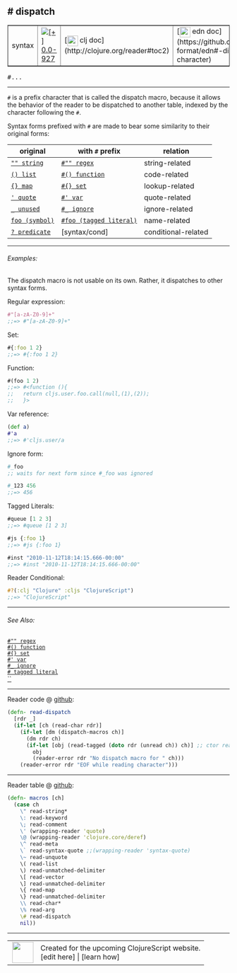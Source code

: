 ## # dispatch



 <table border="1">
<tr>
<td>syntax</td>
<td><a href="https://github.com/cljsinfo/cljs-api-docs/tree/0.0-927"><img valign="middle" alt="[+] 0.0-927" title="Added in 0.0-927" src="https://img.shields.io/badge/+-0.0--927-lightgrey.svg"></a> </td>
<td>
[<img height="24px" valign="middle" src="http://i.imgur.com/1GjPKvB.png"> clj doc](http://clojure.org/reader#toc2)
</td>
<td>
[<img height="24px" valign="middle" src="http://i.imgur.com/I8uNXHv.png"> edn doc](https://github.com/edn-format/edn#-dispatch-character)
</td>
</tr>
</table>

<samp>#...</samp><br>

---


`#` is a prefix character that is called the dispatch macro, because it allows
the behavior of the reader to be dispatched to another table, indexed by the
character following the `#`.

Syntax forms prefixed with `#` are made to bear some similarity to their
original forms:

| original                           | with `#` prefix                                  | relation               |
|------------------------------------|--------------------------------------------------|------------------------|
| [`"" string`](syntax_string.md)                    | [`#"" regex`](syntax_regex.md)                                   | string-related         |
| [`() list`](syntax_list.md)                      | [`#() function`](syntax_function.md)                                | code-related           |
| [`{} map`](syntax_map.md)                       | [`#{} set`](syntax_set.md)                                     | lookup-related         |
| [`' quote`](syntax_quote.md)                     | [`#' var`](syntax_var.md)                                     | quote-related          |
| [`_ unused`](syntax_unused.md)                    | [`#_ ignore`](syntax_ignore.md)                                  | ignore-related         |
| [`foo (symbol)`](syntax_symbol.md)    | [`#foo (tagged literal)`](syntax_tagged-literal.md) | name-related           |
| [`? predicate`](syntax_predicate.md)                 | [syntax/cond]                                    | conditional-related    |

---

###### Examples:

The dispatch macro is not usable on its own.  Rather, it dispatches to other
syntax forms.

Regular expression:

```clj
#"[a-zA-Z0-9]+"
;;=> #"[a-zA-Z0-9]+"
```

Set:

```clj
#{:foo 1 2}
;;=> #{:foo 1 2}
```

Function:

```clj
#(foo 1 2)
;;=> #<function (){
;;   return cljs.user.foo.call(null,(1),(2));
;;   }>
```

Var reference:

```clj
(def a)
#'a
;;=> #'cljs.user/a
```

Ignore form:

```clj
#_foo
;; waits for next form since #_foo was ignored

#_123 456
;;=> 456
```

Tagged Literals:

```clj
#queue [1 2 3]
;;=> #queue [1 2 3]

#js {:foo 1}
;;=> #js {:foo 1}

#inst "2010-11-12T18:14:15.666-00:00"
;;=> #inst "2010-11-12T18:14:15.666-00:00"
```

Reader Conditional:

```clj
#?(:clj "Clojure" :cljs "ClojureScript")
;;=> "ClojureScript"
```

---

###### See Also:

[`#"" regex`](syntax_regex.md)<br>
[`#() function`](syntax_function.md)<br>
[`#{} set`](syntax_set.md)<br>
[`#' var`](syntax_var.md)<br>
[`#_ ignore`](syntax_ignore.md)<br>
[`# tagged literal`](syntax_tagged-literal.md)<br>
[``](syntax_cond.md)<br>

---





Reader code @ [github](https://github.com/clojure/tools.reader/blob/tools.reader-0.8.9/src/main/clojure/clojure/tools/reader.clj#L55-L63):

```clj
(defn- read-dispatch
  [rdr _]
  (if-let [ch (read-char rdr)]
    (if-let [dm (dispatch-macros ch)]
      (dm rdr ch)
      (if-let [obj (read-tagged (doto rdr (unread ch)) ch)] ;; ctor reader is implemented as a taggged literal
        obj
        (reader-error rdr "No dispatch macro for " ch)))
    (reader-error rdr "EOF while reading character")))
```

<!--
Repo - tag - source tree - lines:

 <pre>
tools.reader @ tools.reader-0.8.9
└── src
    └── main
        └── clojure
            └── clojure
                └── tools
                    └── <ins>[reader.clj:55-63](https://github.com/clojure/tools.reader/blob/tools.reader-0.8.9/src/main/clojure/clojure/tools/reader.clj#L55-L63)</ins>
</pre>
-->

---
Reader table @ [github](https://github.com/clojure/tools.reader/blob/tools.reader-0.8.9/src/main/clojure/clojure/tools/reader.clj#L603-L622):

```clj
(defn- macros [ch]
  (case ch
    \" read-string*
    \: read-keyword
    \; read-comment
    \' (wrapping-reader 'quote)
    \@ (wrapping-reader 'clojure.core/deref)
    \^ read-meta
    \` read-syntax-quote ;;(wrapping-reader 'syntax-quote)
    \~ read-unquote
    \( read-list
    \) read-unmatched-delimiter
    \[ read-vector
    \] read-unmatched-delimiter
    \{ read-map
    \} read-unmatched-delimiter
    \\ read-char*
    \% read-arg
    \# read-dispatch
    nil))
```

<!--
Repo - tag - source tree - lines:

 <pre>
tools.reader @ tools.reader-0.8.9
└── src
    └── main
        └── clojure
            └── clojure
                └── tools
                    └── <ins>[reader.clj:603-622](https://github.com/clojure/tools.reader/blob/tools.reader-0.8.9/src/main/clojure/clojure/tools/reader.clj#L603-L622)</ins>
</pre>
-->

---



 <table>
<tr><td>
<img valign="middle" align="right" width="48px" src="http://i.imgur.com/Hi20huC.png">
</td><td>
Created for the upcoming ClojureScript website.<br>
[edit here] | [learn how]
</td></tr></table>

[edit here]:https://github.com/cljsinfo/cljs-api-docs/blob/master/cljsdoc/syntax_dispatch.cljsdoc
[learn how]:https://github.com/cljsinfo/cljs-api-docs/wiki/cljsdoc-files

<!--

This information was too distracting to show to readers, but I'll leave it
commented here since it is helpful to:

- pretty-print the data used to generate this document
- and show how to retrieve that data



The API data for this symbol:

```clj
{:description "`#` is a prefix character that is called the dispatch macro, because it allows\nthe behavior of the reader to be dispatched to another table, indexed by the\ncharacter following the `#`.\n\nSyntax forms prefixed with `#` are made to bear some similarity to their\noriginal forms:\n\n| original                           | with `#` prefix                                  | relation               |\n|------------------------------------|--------------------------------------------------|------------------------|\n| [syntax/string]                    | [syntax/regex]                                   | string-related         |\n| [syntax/list]                      | [syntax/function]                                | code-related           |\n| [syntax/map]                       | [syntax/set]                                     | lookup-related         |\n| [syntax/quote]                     | [syntax/var]                                     | quote-related          |\n| [syntax/unused]                    | [syntax/ignore]                                  | ignore-related         |\n| [`foo (symbol)`](syntax/symbol)    | [`#foo (tagged literal)`](syntax/tagged-literal) | name-related           |\n| [syntax/predicate]                 | [syntax/cond]                                    | conditional-related    |",
 :ns "syntax",
 :name "dispatch",
 :history [["+" "0.0-927"]],
 :type "syntax",
 :related ["syntax/regex"
           "syntax/function"
           "syntax/set"
           "syntax/var"
           "syntax/ignore"
           "syntax/tagged-literal"
           "syntax/cond"],
 :full-name-encode "syntax_dispatch",
 :extra-sources ({:code "(defn- read-dispatch\n  [rdr _]\n  (if-let [ch (read-char rdr)]\n    (if-let [dm (dispatch-macros ch)]\n      (dm rdr ch)\n      (if-let [obj (read-tagged (doto rdr (unread ch)) ch)] ;; ctor reader is implemented as a taggged literal\n        obj\n        (reader-error rdr \"No dispatch macro for \" ch)))\n    (reader-error rdr \"EOF while reading character\")))",
                  :title "Reader code",
                  :repo "tools.reader",
                  :tag "tools.reader-0.8.9",
                  :filename "src/main/clojure/clojure/tools/reader.clj",
                  :lines [55 63]}
                 {:code "(defn- macros [ch]\n  (case ch\n    \\\" read-string*\n    \\: read-keyword\n    \\; read-comment\n    \\' (wrapping-reader 'quote)\n    \\@ (wrapping-reader 'clojure.core/deref)\n    \\^ read-meta\n    \\` read-syntax-quote ;;(wrapping-reader 'syntax-quote)\n    \\~ read-unquote\n    \\( read-list\n    \\) read-unmatched-delimiter\n    \\[ read-vector\n    \\] read-unmatched-delimiter\n    \\{ read-map\n    \\} read-unmatched-delimiter\n    \\\\ read-char*\n    \\% read-arg\n    \\# read-dispatch\n    nil))",
                  :title "Reader table",
                  :repo "tools.reader",
                  :tag "tools.reader-0.8.9",
                  :filename "src/main/clojure/clojure/tools/reader.clj",
                  :lines [603 622]}),
 :usage ["#..."],
 :examples [{:id "0a1f4c",
             :content "The dispatch macro is not usable on its own.  Rather, it dispatches to other\nsyntax forms.\n\nRegular expression:\n\n```clj\n#\"[a-zA-Z0-9]+\"\n;;=> #\"[a-zA-Z0-9]+\"\n```\n\nSet:\n\n```clj\n#{:foo 1 2}\n;;=> #{:foo 1 2}\n```\n\nFunction:\n\n```clj\n#(foo 1 2)\n;;=> #<function (){\n;;   return cljs.user.foo.call(null,(1),(2));\n;;   }>\n```\n\nVar reference:\n\n```clj\n(def a)\n#'a\n;;=> #'cljs.user/a\n```\n\nIgnore form:\n\n```clj\n#_foo\n;; waits for next form since #_foo was ignored\n\n#_123 456\n;;=> 456\n```\n\nTagged Literals:\n\n```clj\n#queue [1 2 3]\n;;=> #queue [1 2 3]\n\n#js {:foo 1}\n;;=> #js {:foo 1}\n\n#inst \"2010-11-12T18:14:15.666-00:00\"\n;;=> #inst \"2010-11-12T18:14:15.666-00:00\"\n```\n\nReader Conditional:\n\n```clj\n#?(:clj \"Clojure\" :cljs \"ClojureScript\")\n;;=> \"ClojureScript\"\n```"}],
 :edn-doc "https://github.com/edn-format/edn#-dispatch-character",
 :full-name "syntax/dispatch",
 :display "# dispatch",
 :clj-doc "http://clojure.org/reader#toc2"}

```

Retrieve the API data for this symbol:

```clj
;; from Clojure REPL
(require '[clojure.edn :as edn])
(-> (slurp "https://raw.githubusercontent.com/cljsinfo/cljs-api-docs/catalog/cljs-api.edn")
    (edn/read-string)
    (get-in [:symbols "syntax/dispatch"]))
```

-->
